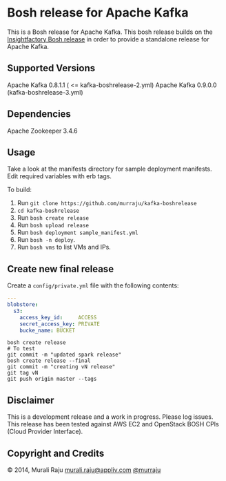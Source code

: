 # Bosh release for Apache Kafka

This is a Bosh release for Apache Kafka. This bosh release builds on the [Insightfactory Bosh release][1] in order to provide a standalone release for Apache Kafka.


## Supported Versions

Apache Kafka 0.8.1.1 ( <= kafka-boshrelease-2.yml)
Apache Kafka 0.9.0.0 (kafka-boshrelease-3.yml)

## Dependencies

Apache Zookeeper 3.4.6

## Usage

Take a look at the manifests directory for sample deployment manifests. Edit required variables with erb tags.

To build:

1. Run `git clone https://github.com/murraju/kafka-boshrelease`
2. `cd kafka-boshrelease`
3. Run `bosh create release`
4. Run `bosh upload release`
5. Run `bosh deployment sample_manifest.yml`
6. Run `bosh -n deploy`.
7. Run `bosh vms` to list VMs and IPs.

## Create new final release

Create a `config/private.yml` file with the following contents:

``` yaml
---
blobstore:
  s3:
    access_key_id:     ACCESS
    secret_access_key: PRIVATE
    bucke_name: BUCKET
```

```
bosh create release
# To test
git commit -m "updated spark release"
bosh create release --final
git commit -m "creating vN release"
git tag vN
git push origin master --tags
```



## Disclaimer

This is a development release and a work in progress. Please log issues. This release has been tested against AWS EC2 and OpenStack BOSH CPIs (Cloud Provider Interface).

## Copyright and Credits

&copy; 2014, Murali Raju <murali.raju@appliv.com> [@murraju][3]


[1]: https://github.com/murraju/insightfactory-boshrelease
[3]: http://twitter.com/murraju
